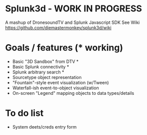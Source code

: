 # Splunk3d - WORK IN PROGRESS
A mashup of DronesoundTV and Splunk Javascript SDK
See Wiki https://github.com/diemastermonkey/splunk3d/wiki

# Goals / features (* working)
  - Basic "3D Sandbox" from DTV *
  - Basic Splunk connectivity *
  - Splunk arbitrary search *
  - Sourcetype object representation
  - "Fountain"-style event visualization (w/Tween)
  - Waterfall-ish event-to-object visualization 
  - On-screen "Legend" mapping objects to data types/details

# To do list
  - System deets/creds entry form
  
